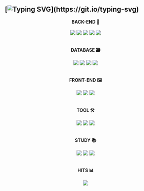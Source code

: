 [![Typing SVG](https://readme-typing-svg.demolab.com?font=Fira+Code&pause=1000&center=true&random=false&width=1012&lines=welcome+to+KTU's+github!)](https://git.io/typing-svg)
---
<div align="center" dir="auto">
  <b>BACK-END 🔩</b>
</div>  
<br>
<div align="center" dir="auto">
  <img src="https://img.shields.io/badge/Java-teal"/>
  <img src="https://img.shields.io/badge/SpringFramework-darkgreen?style=flat&logo=Spring&logoColor=black"/>
  <img src="https://img.shields.io/badge/SpringBoot-darkgreen?style=flat&logo=Spring Boot&logoColor=black"/>
  <img src="https://img.shields.io/badge/Mybatis-black"/>
  <img src="https://img.shields.io/badge/Spring Data JPA-darkgreen"/>
</div>
<br>
<br>
<div align="center" dir="auto">
  <b>DATABASE 🗃️</b>
</div>  
<br>
<div align="center" dir="auto">
  <img src="https://img.shields.io/badge/Oracle-darkred?style=flat&logo=Oracle&logoColor=black%font=black"/>
  <img src="https://img.shields.io/badge/PostgreSQL-cadetblue?style=flat&logo=PostgreSQL&logoColor=black"/>
  <img src="https://img.shields.io/badge/SQLite-darkslategrey?style=flat&logo=SQLite&logoColor=black"/>
  <img src="https://img.shields.io/badge/BTL Data Integrator-dodgerblue"/>
</div>
<br>
<br>
<div align="center" dir="auto">
  <b>FRONT-END 🖼️</b>
</div>  
<br>
<div align="center" dir="auto">
  <img src="https://img.shields.io/badge/JavaScript-yellow?style=flat&logo=JavaScript&logoColor=black"/>
  <img src="https://img.shields.io/badge/exBuilder6-tomato"/>
  <img src="https://img.shields.io/badge/nexcroN-deepskyblue"/>
</div>
<br>
<br>
<div align="center" dir="auto">
  <b>TOOL 🛠️</b>
</div>  
<br>
<div align="center" dir="auto">
  <img src="https://img.shields.io/badge/IntelliJ-royalblue?style=flat&logo=IntelliJ IDEA&logoColor=black"/>
  <img src="https://img.shields.io/badge/Eclipse-indigo?style=flat&logo=Eclipse IDE&logoColor=black"/>
  <img src="https://img.shields.io/badge/DBeaver-brown?style=flat&logo=DBeaver&logoColor=black"/>
</div>
<br>
<br>
<div align="center" dir="auto">
  <b>STUDY 📚</b>
</div>  
<br>
<div align="center" dir="auto">
  <img src="https://img.shields.io/badge/Baekjoon Online Judge-dimgrey"/>
  <img src="https://img.shields.io/badge/JPA-cadetblue"/>
  <img src="https://img.shields.io/badge/Hibernate-darkgoldenrod?style=flat&logo=Hibernate&logoColor=black"/>
</div>
<br>
<br>
<div align="center" dir="auto">
  <b>HITS 📊</b>
</div>  
<br>
<div align="center" dir="auto">
  <a href="https://hits.seeyoufarm.com"><img src="https://hits.seeyoufarm.com/api/count/incr/badge.svg?url=https%3A%2F%2Fgithub.com%2FdeveloperKTU&count_bg=%2379C83D&title_bg=%23555555&icon=&icon_color=%23E7E7E7&title=hits&edge_flat=false"/></a>
</div>
